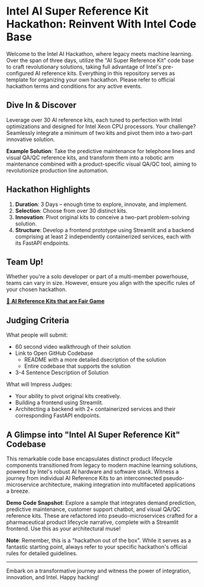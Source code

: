 # Intel AI Super Reference Kit Hackathon: Reinvent With Intel Code Base

Welcome to the Intel AI Hackathon, where legacy meets machine learning. Over the span of three days, utilize the "AI Super Reference Kit" code base to craft revolutionary solutions, taking full advantage of Intel's pre-configured AI reference kits. Everything in this repository serves as template for organizing your own hackathon. Please refer to official hackathon terms and conditions for any active events.

## Dive In & Discover

Leverage over 30 AI reference kits, each tuned to perfection with Intel optimizations and designed for Intel Xeon CPU processors. Your challenge? Seamlessly integrate a minimum of two kits and pivot them into a two-part innovative solution.

**Example Solution**: Take the predictive maintenance for telephone lines and visual QA/QC reference kits, and transform them into a robotic arm maintenance combined with a product-specific visual QA/QC tool, aiming to revolutionize production line automation.

## Hackathon Highlights

1. **Duration**: 3 Days – enough time to explore, innovate, and implement.
2. **Selection**: Choose from over 30 distinct kits.
3. **Innovation**: Pivot original kits to conceive a two-part problem-solving solution.
4. **Structure**: Develop a frontend prototype using Streamlit and a backend comprising at least 2 independently containerized services, each with its FastAPI endpoints.

## Team Up!

Whether you're a solo developer or part of a multi-member powerhouse, teams can vary in size. However, ensure you align with the specific rules of your chosen hackathon.

[🔗 **AI Reference Kits that are Fair Game**](https://www.intel.com/content/www/us/en/developer/topic-technology/artificial-intelligence/reference-kit-library.html)

## Judging Criteria

What people will submit:
- 60 second video walkthrough of their solution
- Link to Open GitHub Codebase
    - README with a more detailed dsecription of the solution
    - Entire codebase that supports the solution
- 3-4 Sentence Description of Solution

What will Impress Judges:
- Your ability to pivot original kits creatively.
- Building a frontend using Streamlit.
- Architecting a backend with 2+ containerized services and their corresponding FastAPI endpoints.

## A Glimpse into "Intel AI Super Reference Kit" Codebase

This remarkable code base encapsulates distinct product lifecycle components transitioned from legacy to modern machine learning solutions, powered by Intel's robust AI hardware and software stack. Witness a journey from individual AI Reference Kits to an interconnected pseudo-microservice architecture, making integration into multifaceted applications a breeze.

**Demo Code Snapshot**: Explore a sample that integrates demand prediction, predictive maintenance, customer support chatbot, and visual QA/QC reference kits. These are refactored into pseudo-microservices crafted for a pharmaceutical product lifecycle narrative, complete with a Streamlit frontend. Use this as your architectural muse!

**Note**: Remember, this is a "hackathon out of the box". While it serves as a fantastic starting point, always refer to your specific hackathon's official rules for detailed guidelines.

---

Embark on a transformative journey and witness the power of integration, innovation, and Intel. Happy hacking!
